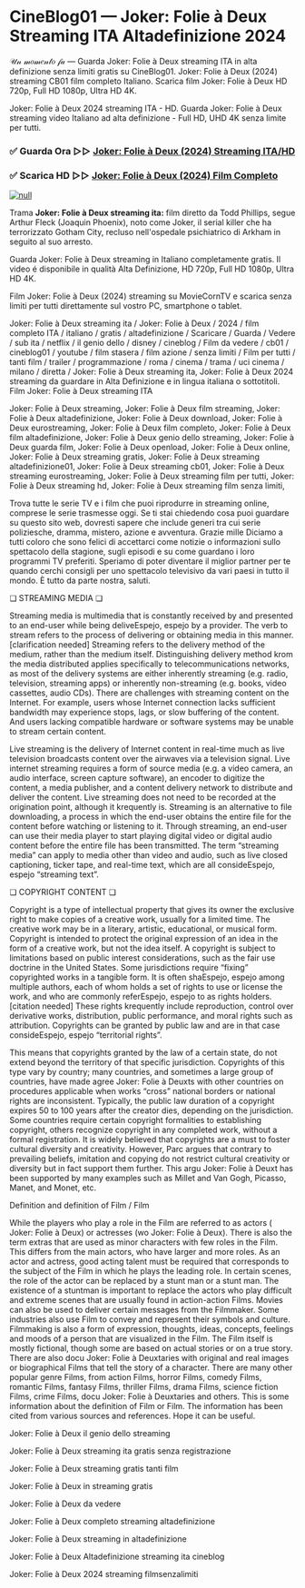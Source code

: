 # CineBlog01 — Joker: Folie à Deux Streaming ITA Altadefinizione 2024
𝒰𝓃 𝓂𝑜𝓂𝑒𝓃𝓉𝑜 𝒻𝒶 — Guarda Joker: Folie à Deux streaming ITA in alta definizione senza limiti gratis su CineBlog01. Joker: Folie à Deux (2024) streaming CB01 film completo Italiano. Scarica film Joker: Folie à Deux HD 720p, Full HD 1080p, Ultra HD 4K.

Joker: Folie à Deux 2024 streaming ITA - HD. Guarda Joker: Folie à Deux streaming video Italiano ad alta definizione - Full HD, UHD 4K senza limite per tutti.

### ✅ Guarda Ora ▷▷ [Joker: Folie à Deux (2024) Streaming ITA/HD](https://t.co/vIMyElIwP3)

### ✅ Scarica HD ▷▷ [Joker: Folie à Deux (2024) Film Completo](https://t.co/vIMyElIwP3)

[![null](https://static.wixstatic.com/media/855a25_043b5abeb4ae4d35ac003198e7fe56ed~mv2.gif)](https://t.co/vIMyElIwP3)

Trama **Joker: Folie à Deux streaming ita:** film diretto da Todd Phillips, segue Arthur Fleck (Joaquin Phoenix), noto come Joker, il serial killer che ha terrorizzato Gotham City, recluso nell'ospedale psichiatrico di Arkham in seguito al suo arresto.

Guarda Joker: Folie à Deux streaming in Italiano completamente gratis. Il video é disponibile in qualità Alta Definizione, HD 720p, Full HD 1080p, Ultra HD 4K.

Film Joker: Folie à Deux (2024) streaming su MovieCornTV e scarica senza limiti per tutti direttamente sul vostro PC, smartphone o tablet.

Joker: Folie à Deux streaming ita / Joker: Folie à Deux / 2024 / film completo ITA / italiano / gratis / altadefinizione / Scaricare / Guarda / Vedere / sub ita / netflix / il genio dello / disney / cineblog / Film da vedere / cb01 / cineblog01 / youtube / film stasera / film azione / senza limiti / Film per tutti / tanti film / trailer / programmazione / roma / cinema / trama / uci cinema / milano / diretta / Joker: Folie à Deux streaming ita, Joker: Folie à Deux 2024 streaming da guardare in Alta Definizione e in lingua italiana o sottotitoli. Film Joker: Folie à Deux streaming ITA

Joker: Folie à Deux streaming, Joker: Folie à Deux film streaming, Joker: Folie à Deux altadefinizione, Joker: Folie à Deux download, Joker: Folie à Deux eurostreaming, Joker: Folie à Deux film completo, Joker: Folie à Deux film altadefinizione, Joker: Folie à Deux genio dello streaming, Joker: Folie à Deux guarda film, Joker: Folie à Deux openload, Joker: Folie à Deux online, Joker: Folie à Deux streaming gratis, Joker: Folie à Deux streaming altadefinizione01, Joker: Folie à Deux streaming cb01, Joker: Folie à Deux streaming eurostreaming, Joker: Folie à Deux streaming film per tutti, Joker: Folie à Deux streaming hd, Joker: Folie à Deux streaming film senza limiti,

Trova tutte le serie TV e i film che puoi riprodurre in streaming online, comprese le serie trasmesse oggi. Se ti stai chiedendo cosa puoi guardare su questo sito web, dovresti sapere che include generi tra cui serie poliziesche, dramma, mistero, azione e avventura. Grazie mille Diciamo a tutti coloro che sono felici di accettarci come notizie o informazioni sullo spettacolo della stagione, sugli episodi e su come guardano i loro programmi TV preferiti. Speriamo di poter diventare il miglior partner per te quando cerchi consigli per uno spettacolo televisivo da vari paesi in tutto il mondo. È tutto da parte nostra, saluti.

❏ STREAMING MEDIA ❏

Streaming media is multimedia that is constantly received by and presented to an end-user while being deliveEspejo, espejo by a provider. The verb to stream refers to the process of delivering or obtaining media in this manner.[clarification needed] Streaming refers to the delivery method of the medium, rather than the medium itself. Distinguishing delivery method krom the media distributed applies specifically to telecommunications networks, as most of the delivery systems are either inherently streaming (e.g. radio, television, streaming apps) or inherently non-streaming (e.g. books, video cassettes, audio CDs). There are challenges with streaming content on the Internet. For example, users whose Internet connection lacks sufficient bandwidth may experience stops, lags, or slow buffering of the content. And users lacking compatible hardware or software systems may be unable to stream certain content.

Live streaming is the delivery of Internet content in real-time much as live television broadcasts content over the airwaves via a television signal. Live internet streaming requires a form of source media (e.g. a video camera, an audio interface, screen capture software), an encoder to digitize the content, a media publisher, and a content delivery network to distribute and deliver the content. Live streaming does not need to be recorded at the origination point, although it krequently is. Streaming is an alternative to file downloading, a process in which the end-user obtains the entire file for the content before watching or listening to it. Through streaming, an end-user can use their media player to start playing digital video or digital audio content before the entire file has been transmitted. The term “streaming media” can apply to media other than video and audio, such as live closed captioning, ticker tape, and real-time text, which are all consideEspejo, espejo “streaming text”.

❏ COPYRIGHT CONTENT ❏

Copyright is a type of intellectual property that gives its owner the exclusive right to make copies of a creative work, usually for a limited time. The creative work may be in a literary, artistic, educational, or musical form. Copyright is intended to protect the original expression of an idea in the form of a creative work, but not the idea itself. A copyright is subject to limitations based on public interest considerations, such as the fair use doctrine in the United States. Some jurisdictions require “fixing” copyrighted works in a tangible form. It is often shaEspejo, espejo among multiple authors, each of whom holds a set of rights to use or license the work, and who are commonly referEspejo, espejo to as rights holders.[citation needed] These rights krequently include reproduction, control over derivative works, distribution, public performance, and moral rights such as attribution. Copyrights can be granted by public law and are in that case consideEspejo, espejo “territorial rights”.

This means that copyrights granted by the law of a certain state, do not extend beyond the territory of that specific jurisdiction. Copyrights of this type vary by country; many countries, and sometimes a large group of countries, have made agree Joker: Folie à Deuxts with other countries on procedures applicable when works “cross” national borders or national rights are inconsistent. Typically, the public law duration of a copyright expires 50 to 100 years after the creator dies, depending on the jurisdiction. Some countries require certain copyright formalities to establishing copyright, others recognize copyright in any completed work, without a formal registration. It is widely believed that copyrights are a must to foster cultural diversity and creativity. However, Parc argues that contrary to prevailing beliefs, imitation and copying do not restrict cultural creativity or diversity but in fact support them further. This argu Joker: Folie à Deuxt has been supported by many examples such as Millet and Van Gogh, Picasso, Manet, and Monet, etc.

Definition and definition of Film / Film

While the players who play a role in the Film are referred to as actors ( Joker: Folie à Deux) or actresses (wo Joker: Folie à Deux). There is also the term extras that are used as minor characters with few roles in the Film. This differs from the main actors, who have larger and more roles. As an actor and actress, good acting talent must be required that corresponds to the subject of the Film in which he plays the leading role. In certain scenes, the role of the actor can be replaced by a stunt man or a stunt man. The existence of a stuntman is important to replace the actors who play difficult and extreme scenes that are usually found in action-action Films. Movies can also be used to deliver certain messages from the Filmmaker. Some industries also use Film to convey and represent their symbols and culture. Filmmaking is also a form of expression, thoughts, ideas, concepts, feelings and moods of a person that are visualized in the Film. The Film itself is mostly fictional, though some are based on actual stories or on a true story. There are also docu Joker: Folie à Deuxtaries with original and real images or biographical Films that tell the story of a character. There are many other popular genre Films, from action Films, horror Films, comedy Films, romantic Films, fantasy Films, thriller Films, drama Films, science fiction Films, crime Films, docu Joker: Folie à Deuxtaries and others. This is some information about the definition of Film or Film. The information has been cited from various sources and references. Hope it can be useful.

Joker: Folie à Deux il genio dello streaming

Joker: Folie à Deux streaming ita gratis senza registrazione

Joker: Folie à Deux streaming gratis tanti film

Joker: Folie à Deux in streaming gratis

Joker: Folie à Deux da vedere

Joker: Folie à Deux completo streaming altadefinizione

Joker: Folie à Deux streaming in altadefinizione

Joker: Folie à Deux Altadefinizione streaming ita cineblog

Joker: Folie à Deux 2024 streaming filmsenzalimiti
